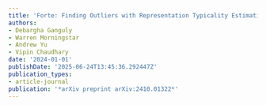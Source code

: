 ```yaml
---
title: 'Forte: Finding Outliers with Representation Typicality Estimation'
authors:
- Debargha Ganguly
- Warren Morningstar
- Andrew Yu
- Vipin Chaudhary
date: '2024-01-01'
publishDate: '2025-06-24T13:45:36.292447Z'
publication_types:
- article-journal
publication: '*arXiv preprint arXiv:2410.01322*'
---
```

